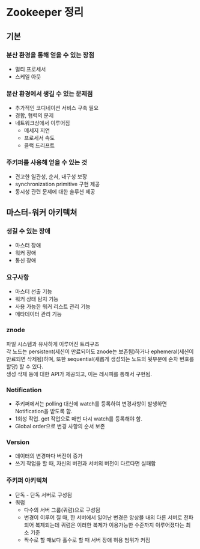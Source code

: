 # Zookeeper 정리

## 기본

### 분산 환경을 통해 얻을 수 있는 장점

* 멀티 프로세서
* 스케일 아웃

### 분산 환경에서 생길 수 있는 문제점

* 추가적인 코디네이션 서비스 구축 필요
* 경합, 협력의 문제
* 네트워크상에서 이루어짐
  * 메세지 지연
  * 프로세서 속도
  * 클럭 드리프트

### 주키퍼를 사용해 얻을 수 있는 것

* 견고한 일관성, 순서, 내구성 보장
* synchronization primitive 구현 제공
* 동시성 관련 문제에 대한 솔루션 제공

## 마스터-워커 아키텍쳐

### 생길 수 있는 장애

* 마스터 장애
* 워커 장애
* 통신 장애

### 요구사항

* 마스터 선출 기능
* 워커 상태 탐지 기능
* 사용 가능한 워커 리스트 관리 기능
* 메타데이터 관리 기능

### znode

파일 시스템과 유사하게 이루어진 트리구조  
각 노드는 persistent\(세션이 만료되어도 znode는 보존됨\)하거나 ephemeral\(세션이 만료되면 삭제됨\)하며, 또한 sequential\(새롭게 생성되는 노드의 뒷부분에 순차 번호를 할당\) 할 수 있다.  
생성 삭제 등에 대한 API가 제공되고, 이는 레시피를 통해서 구현됨.

### Notification

* 주키퍼에서는 polling 대신에 watch를 등록하여 변경사항이 발생하면 Notification을 받도록 함.
* 1회성 작업. get 작업으로 매번 다시 watch를 등록해야 함.
* Global order으로 변경 사항의 순서 보존

### Version

* 데이터의 변경마다 버전이 증가
* 쓰기 작업을 할 때, 자신의 버전과 서버의 버전이 다르다면 실패함

### 주키퍼 아키텍쳐

* 단독 - 단독 서버로 구성됨
* 쿼럼
  * 다수의 서버 그룹\(쿼럼\)으로 구성됨
  * 변경이 이루어 질 때, 한 서버에서 일어난 변경은 앙상블 내의 다른 서버로 전파되어 복제되는데 쿼럼은 이러한 복제가 이용가능한 수준까지 이루어졌다는 최소 기준
  * 짝수로 할 때보다 홀수로 할 때 서버 장애 허용 범위가 커짐

